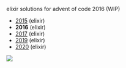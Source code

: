 elixir solutions for advent of code 2016 (WIP)

* [2015](https://github.com/thth/aoc_2015) (elixir)
* __2016__ (elixir)
* [2017](https://github.com/thth/aoc_2017) (elixir)
* [2019](https://github.com/thth/aoc_2019) (elixir)
* [2020](https://github.com/thth/aoc_2020) (elixir)

![](https://user-images.githubusercontent.com/7574985/103169697-f7cd0b80-47f2-11eb-87a4-57157db2b971.png)